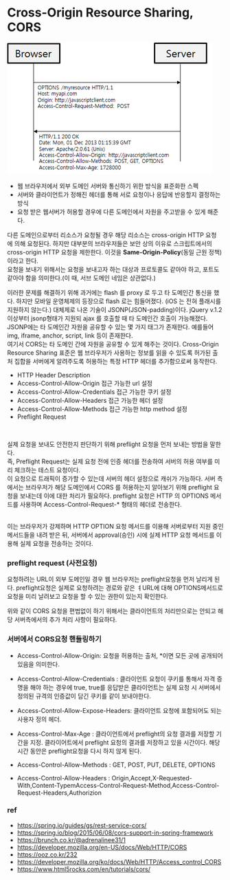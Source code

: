 
# Cross-Origin Resource Sharing, CORS


![](/resource/img/network/CORS.png)

- 웹 브라우저에서 외부 도메인 서버와 통신하기 위한 방식을 표준화한 스펙
- 서버와 클라이언트가 정해진 헤더를 통해 서로 요청이나 응답에 반응할지 결정하는 방식
- 요청 받은 웹서버가 허용할 경우에 다른 도메인에서 자원을 주고받을 수 있게 해준다.


다른 도메인으로부터 리소스가 요청될 경우 해당 리소스는 cross-origin HTTP 요청 에 의해 요청된다. 하지만 대부분의 브라우저들은 보안 상의 이유로 스크립트에서의 cross-origin HTTP 요청을 제한한다. 이것을 **Same-Origin-Policy**(동일 근원 정책)이라고 한다. <br>
요청을 보내기 위해서는 요청을 보내고자 하는 대상과 프로토콜도 같아야 하고, 포트도 같아야 함을 의미한다.(이 때, 서브 도메인 네임은 상관없다.)

이러한 문제를 해결하기 위해 과거에는 flash 를 proxy 로 두고 타 도메인간 통신을 했다. 하지만 모바일 운영체제의 등장으로 flash 로는 힘들어졌다. (iOS 는 전혀 플래시를 지원하지 않는다.) 대체제로 나온 기술이 JSONP(JSON-padding)이다. jQuery v.1.2 이상부터 jsonp형태가 지원되 ajax 를 호출할 때 타 도메인간 호출이 가능해졌다. JSONP에는 타 도메인간 자원을 공유할 수 있는 몇 가지 태그가 존재한다. 예를들어 img, iframe, anchor, script, link 등이 존재한다.
<br>
여기서 CORS는 타 도메인 간에 자원을 공유할 수 있게 해주는 것이다. Cross-Origin Resource Sharing 표준은 웹 브라우저가 사용하는 정보를 읽을 수 있도록 허가된 출처 집합을 서버에게 알려주도록 허용하는 특정 HTTP 헤더를 추가함으로써 동작한다.
<br>
- HTTP Header	                    Description
- Access-Control-Allow-Origin	    접근 가능한 url 설정
- Access-Control-Allow-Credentials	접근 가능한 쿠키 설정
- Access-Control-Allow-Headers  	접근 가능한 헤더 설정
- Access-Control-Allow-Methods	    접근 가능한 http method 설정
- Preflight Request
<br>

실제 요청을 보내도 안전한지 판단하기 위해 preflight 요청을 먼저 보내는 방법을 말한다. <br>
즉, Preflight Request는 실제 요청 전에 인증 헤더를 전송하여 서버의 허용 여부를 미리 체크하는 테스트 요청이다. <br>
이 요청으로 트래픽이 증가할 수 있는데 서버의 헤더 설정으로 캐쉬가 가능하다. 서버 측에서는 브라우저가 해당 도메인에서 CORS 를 허용하는지 알아보기 위해 preflight 요청을 보내는데 이에 대한 처리가 필요하다. preflight 요청은 HTTP 의 OPTIONS 메서드를 사용하며 Access-Control-Request-* 형태의 헤더로 전송한다.

<br>
이는 브라우저가 강제하며 HTTP OPTION 요청 메서드를 이용해 서버로부터 지원 중인 메서드들을 내려 받은 뒤, 서버에서 approval(승인) 시에 실제 HTTP 요청 메서드를 이용해 실제 요청을 전송하는 것이다.<br>



### preflight request (사전요청)
요청하려는  URL이 외부 도메인일 경우 웹 브라우저는 preflight요청을 먼저 날리게 된다.
preflight요청은 실제로 요청하려는 경로와 같은 ㅕURL에 대해 OPTIONS메서드로 요청을 미리 날려보고 요청을 할 수 있는 권한이 있는지 확인한다.

위와 같이 CORS 요청을 편법없이 하기 위해서는 클라이언트의 처리만으로는 안되고 해당 서버측에서의 추가 처리 사항이 필요하다.



### 서버에서 CORS요청 핸들링하기


- Access-Control-Allow-Origin: 요청을 허용하는 출처, *이면 모든 곳에 공개되어있음을 의미한다.
- Access-Control-Allow-Credentials : 클라이언트 요청이 쿠키를 통해서 자격 증명을 해야 하는 경우에 true, true를 응답받은 클라이언트는 실제 요청 시 서버에서 정의된 규격의 인증값이 담긴 쿠키를 같이 보내야한다.
- Access-Control-Allow-Expose-Headers: 클라이언트 요청에 포함되어도 되는 사용자 정의 헤더.
- Access-Control-Max-Age : 클라이언트에서 preflight의 요청 결과를 저장할 기간을 지정. 클라이어트에서 preflight 요청의 결과를 저장하고 있을 시간이다. 해당 시간 동안은 preflight요청을 다시 하지 않게 된다.


- Access-Control-Allow-Methods : GET, POST, PUT, DELETE, OPTIONS
- Access-Control-Allow-Headers : Origin,Accept,X-Requested-With,Content-TypemAccess-Control-Request-Method,Access-Control-Request-Headers,Authorizion




### ref
- https://spring.io/guides/gs/rest-service-cors/
- https://spring.io/blog/2015/06/08/cors-support-in-spring-framework
- https://brunch.co.kr/@adrenalinee31/1
- https://developer.mozilla.org/en-US/docs/Web/HTTP/CORS
- https://ooz.co.kr/232
- https://developer.mozilla.org/ko/docs/Web/HTTP/Access_control_CORS
- https://www.html5rocks.com/en/tutorials/cors/